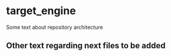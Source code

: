 # target_engine

Some text about repository architecture

## Other text regarding next files to be added


